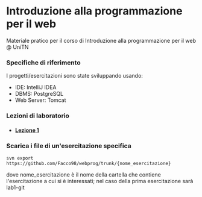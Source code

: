 # Introduzione alla programmazione per il web
Materiale pratico per il corso di Introduzione alla programmazione per il web @ UniTN

### Specifiche di riferimento
I progetti/esercitazioni sono state sviluppando usando:  
  * IDE: IntelliJ IDEA
  * DBMS: PostgreSQL
  * Web Server: Tomcat
  
### Lezioni di laboratorio
  * #### [Lezione 1](https://Facco98.github.io/webprog/lab01)

### Scarica i file di un'esercitazione specifica

```shell
svn export https://github.com/Facco98/webprog/trunk/{nome_esercitazione}
```

dove nome_esercitazione è il nome della cartella che contiene l'esercitazione a cui si è interessati; nel caso della prima esercitazione sarà lab1-git
